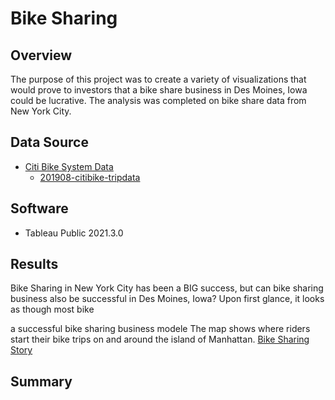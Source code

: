 # Bike Sharing

## Overview
The purpose of this project was to create a variety of visualizations that would prove to investors that a bike share business in Des Moines, Iowa could be lucrative. The analysis was completed on bike share data from New York City.

## Data Source
- [Citi Bike System Data](https://ride.citibikenyc.com/system-data)
  - [201908-citibike-tripdata](https://s3.amazonaws.com/tripdata/201908-citibike-tripdata.csv.zip)

## Software
- Tableau Public 2021.3.0

## Results
Bike Sharing in New York City has been a BIG success, but can bike sharing business also be successful in Des Moines, Iowa? Upon first glance, it looks as though most bike

a successful bike sharing business modele  The map shows where riders start their bike trips on and around the island of Manhattan.
[Bike Sharing Story](https://public.tableau.com/app/profile/jiselle8417/viz/Bike_Sharing_Story/InvestinginBikeSharing)

## Summary

